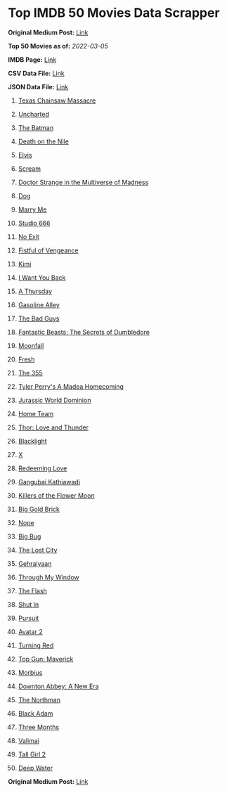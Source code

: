 # Top IMDB 50 Movies Data Scrapper

**Original Medium Post:** [Link](https://medium.com/@nishantsahoo/which-movie-should-i-watch-5c83a3c0f5b1) 

**Top 50 Movies as of:** _2022-03-05_

**IMDB Page:** [Link](http://www.imdb.com/search/title?release_date=2022,2022&title_type=feature)

**CSV Data File:** [Link](/Data/data.csv)

**JSON Data File:** [Link](/Data/data.json)

1. [Texas Chainsaw Massacre](https://www.imdb.com/title/tt11755740/?ref_=adv_li_tt)

2. [Uncharted](https://www.imdb.com/title/tt1464335/?ref_=adv_li_tt)

3. [The Batman](https://www.imdb.com/title/tt1877830/?ref_=adv_li_tt)

4. [Death on the Nile](https://www.imdb.com/title/tt7657566/?ref_=adv_li_tt)

5. [Elvis](https://www.imdb.com/title/tt3704428/?ref_=adv_li_tt)

6. [Scream](https://www.imdb.com/title/tt11245972/?ref_=adv_li_tt)

7. [Doctor Strange in the Multiverse of Madness](https://www.imdb.com/title/tt9419884/?ref_=adv_li_tt)

8. [Dog](https://www.imdb.com/title/tt11252248/?ref_=adv_li_tt)

9. [Marry Me](https://www.imdb.com/title/tt10223460/?ref_=adv_li_tt)

10. [Studio 666](https://www.imdb.com/title/tt15374070/?ref_=adv_li_tt)

11. [No Exit](https://www.imdb.com/title/tt7550014/?ref_=adv_li_tt)

12. [Fistful of Vengeance](https://www.imdb.com/title/tt14158554/?ref_=adv_li_tt)

13. [Kimi](https://www.imdb.com/title/tt14128670/?ref_=adv_li_tt)

14. [I Want You Back](https://www.imdb.com/title/tt6462958/?ref_=adv_li_tt)

15. [A Thursday](https://www.imdb.com/title/tt13028258/?ref_=adv_li_tt)

16. [Gasoline Alley](https://www.imdb.com/title/tt14174168/?ref_=adv_li_tt)

17. [The Bad Guys](https://www.imdb.com/title/tt8115900/?ref_=adv_li_tt)

18. [Fantastic Beasts: The Secrets of Dumbledore](https://www.imdb.com/title/tt4123432/?ref_=adv_li_tt)

19. [Moonfall](https://www.imdb.com/title/tt5834426/?ref_=adv_li_tt)

20. [Fresh](https://www.imdb.com/title/tt13403046/?ref_=adv_li_tt)

21. [The 355](https://www.imdb.com/title/tt8356942/?ref_=adv_li_tt)

22. [Tyler Perry's A Madea Homecoming](https://www.imdb.com/title/tt14813966/?ref_=adv_li_tt)

23. [Jurassic World Dominion](https://www.imdb.com/title/tt8041270/?ref_=adv_li_tt)

24. [Home Team](https://www.imdb.com/title/tt14592064/?ref_=adv_li_tt)

25. [Thor: Love and Thunder](https://www.imdb.com/title/tt10648342/?ref_=adv_li_tt)

26. [Blacklight](https://www.imdb.com/title/tt14060094/?ref_=adv_li_tt)

27. [X](https://www.imdb.com/title/tt13560574/?ref_=adv_li_tt)

28. [Redeeming Love](https://www.imdb.com/title/tt11365186/?ref_=adv_li_tt)

29. [Gangubai Kathiawadi](https://www.imdb.com/title/tt10083340/?ref_=adv_li_tt)

30. [Killers of the Flower Moon](https://www.imdb.com/title/tt5537002/?ref_=adv_li_tt)

31. [Big Gold Brick](https://www.imdb.com/title/tt10308878/?ref_=adv_li_tt)

32. [Nope](https://www.imdb.com/title/tt10954984/?ref_=adv_li_tt)

33. [Big Bug](https://www.imdb.com/title/tt11541872/?ref_=adv_li_tt)

34. [The Lost City](https://www.imdb.com/title/tt13320622/?ref_=adv_li_tt)

35. [Gehraiyaan](https://www.imdb.com/title/tt10733228/?ref_=adv_li_tt)

36. [Through My Window](https://www.imdb.com/title/tt14463484/?ref_=adv_li_tt)

37. [The Flash](https://www.imdb.com/title/tt0439572/?ref_=adv_li_tt)

38. [Shut In](https://www.imdb.com/title/tt10131024/?ref_=adv_li_tt)

39. [Pursuit](https://www.imdb.com/title/tt15106860/?ref_=adv_li_tt)

40. [Avatar 2](https://www.imdb.com/title/tt1630029/?ref_=adv_li_tt)

41. [Turning Red](https://www.imdb.com/title/tt8097030/?ref_=adv_li_tt)

42. [Top Gun: Maverick](https://www.imdb.com/title/tt1745960/?ref_=adv_li_tt)

43. [Morbius](https://www.imdb.com/title/tt5108870/?ref_=adv_li_tt)

44. [Downton Abbey: A New Era](https://www.imdb.com/title/tt11703710/?ref_=adv_li_tt)

45. [The Northman](https://www.imdb.com/title/tt11138512/?ref_=adv_li_tt)

46. [Black Adam](https://www.imdb.com/title/tt6443346/?ref_=adv_li_tt)

47. [Three Months](https://www.imdb.com/title/tt5322004/?ref_=adv_li_tt)

48. [Valimai](https://www.imdb.com/title/tt10806040/?ref_=adv_li_tt)

49. [Tall Girl 2](https://www.imdb.com/title/tt16085592/?ref_=adv_li_tt)

50. [Deep Water](https://www.imdb.com/title/tt2180339/?ref_=adv_li_tt)

**Original Medium Post:** [Link](https://medium.com/@nishantsahoo/which-movie-should-i-watch-5c83a3c0f5b1) 
